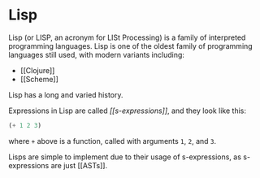 # Lisp

Lisp (or LISP, an acronym for LISt Processing) is a family of interpreted programming languages. Lisp is one of the oldest family of programming languages still used, with modern variants including:

-   [[Clojure]]
-   [[Scheme]]

Lisp has a long and varied history.

Expressions in Lisp are called _[[s-expressions]]_, and they look like this:

```lisp
(+ 1 2 3)
```

where `+` above is a function, called with arguments `1`, `2`, and `3`.

Lisps are simple to implement due to their usage of s-expressions, as s-expressions are just [[ASTs]].

